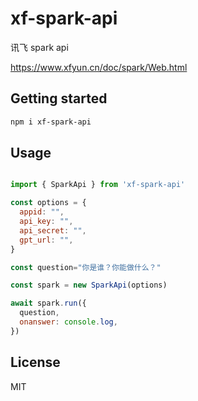 # xf-spark-api
讯飞 spark api

https://www.xfyun.cn/doc/spark/Web.html

## Getting started

```sh
npm i xf-spark-api
```

## Usage

```js

import { SparkApi } from 'xf-spark-api'

const options = {
  appid: "",
  api_key: "",
  api_secret: "",
  gpt_url: "",
}

const question="你是谁？你能做什么？"

const spark = new SparkApi(options)

await spark.run({
  question,
  onanswer: console.log,
})

```

## License

MIT
